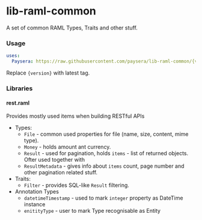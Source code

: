 # lib-raml-common

A set of common RAML Types, Traits and other stuff.

### Usage
```yaml
uses:
  Paysera: https://raw.githubusercontent.com/paysera/lib-raml-common/{version}/rest.raml
```
Replace `{version}` with latest tag.

### Libraries

#### rest.raml
Provides mostly used items when building RESTful APIs 
* Types:
  * `File` - common used properties for file (name, size, content, mime type).
  * `Money` - holds amount ant currency.
  * `Result` - used for pagination, holds `items` - list of returned objects. Ofter used together with
  * `ResultMetadata` - gives info about `items` count, page number and other pagination related stuff.
* Traits:
  * `Filter` - provides SQL-like `Result` filtering.
* Annotation Types
  * `datetimeTimestamp` - used to mark `integer` property as DateTime instance
  * `enitityType` - user to mark Type recognisable as Entity
